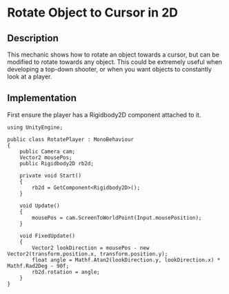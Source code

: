 # Rotate Object to Cursor in 2D

## Description
This mechanic shows how to rotate an object towards a cursor, but can be modified to rotate towards any object. This could be extremely useful when developing a top-down shooter, or when you want objects to constantly look at a player.

## Implementation
First ensure the player has a Rigidbody2D component attached to it.

    using UnityEngine;

    public class RotatePlayer : MonoBehaviour
    {
        public Camera cam;
        Vector2 mousePos;
        public Rigidbody2D rb2d;

        private void Start()
        {
            rb2d = GetComponent<Rigidbody2D>();   
        }

        void Update()
        {
            mousePos = cam.ScreenToWorldPoint(Input.mousePosition);
        }

        void FixedUpdate()
        {
            Vector2 lookDirection = mousePos - new Vector2(transform.position.x, transform.position.y);
            float angle = Mathf.Atan2(lookDirection.y, lookDirection.x) * Mathf.Rad2Deg - 90f;
            rb2d.rotation = angle;
        }
    }
